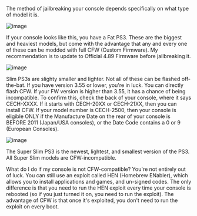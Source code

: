 The method of jailbreaking your console depends specifically on what type of model it is.


![image](https://user-images.githubusercontent.com/46879934/216291044-5c9728a9-ebc8-42e1-aba3-50117df1e91d.png)

If your console looks like this, you have a Fat PS3. These are the biggest and heaviest models, but come with the advantage that any and every one of these can be modded with full CFW (Custom Firmware). My recommendation is to update to Official 4.89 Firmware before jailbreaking it.



![image](https://user-images.githubusercontent.com/46879934/216291525-7459174d-ce06-4240-90ef-5687e7658ae8.png)

Slim PS3s are slighty smaller and lighter. Not all of these can be flashed off-the-bat.
If you have version 3.55 or lower, you're in luck. You can directly flash CFW. If your FW version is higher than 3.55, it has a chance of being incompatible.
To confirm this, check the back of your console, where it says CECH-XXXX. If it starts with CECH-20XX or CECH-21XX, then you can install CFW. If your model number is CECH-2500, then your console is eligible ONLY if the Manufacture Date on the rear of your console is BEFORE 2011 (Japan/USA consoles), or the Date Code contains a 0 or 9 (European Consoles).



![image](https://user-images.githubusercontent.com/46879934/216294918-15df7919-ba5b-4176-8008-7389166ad28c.png)


The Super Slim PS3 is the newest, lightest, and smallest version of the PS3. All Super Slim models are CFW-incompatible.



What do I do if my console is not CFW-compatible?
You're not entirely out of luck. You can still use an exploit called HEN (Homebrew ENabler), which allows you to install applications and games, and un-signed codes. The only difference is that you need to run the HEN exploit every time your console is rebooted (so if you just turned it on, you need to run the exploit). The advantage of CFW is that once it's exploited, you don't need to run the exploit on every boot.
